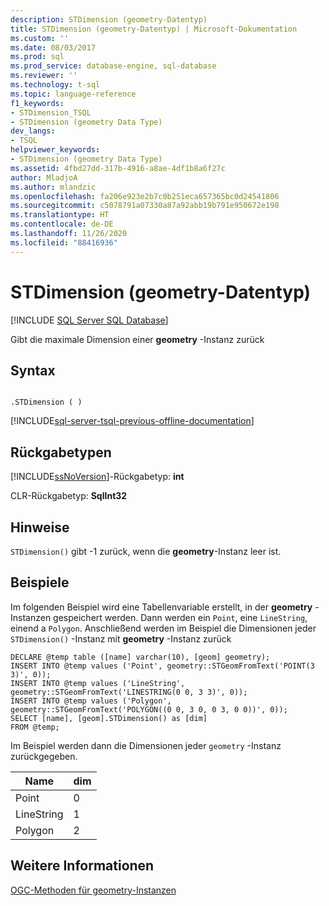 ```yaml
---
description: STDimension (geometry-Datentyp)
title: STDimension (geometry-Datentyp) | Microsoft-Dokumentation
ms.custom: ''
ms.date: 08/03/2017
ms.prod: sql
ms.prod_service: database-engine, sql-database
ms.reviewer: ''
ms.technology: t-sql
ms.topic: language-reference
f1_keywords:
- STDimension_TSQL
- STDimension (geometry Data Type)
dev_langs:
- TSQL
helpviewer_keywords:
- STDimension (geometry Data Type)
ms.assetid: 4fbd27dd-317b-4916-a8ae-4df1b8a6f27c
author: MladjoA
ms.author: mlandzic
ms.openlocfilehash: fa206e923e2b7c0b251eca657365bc0d24541806
ms.sourcegitcommit: c5078791a07330a87a92abb19b791e950672e198
ms.translationtype: HT
ms.contentlocale: de-DE
ms.lasthandoff: 11/26/2020
ms.locfileid: "88416936"
---
```

# <a name="stdimension-geometry-data-type"></a>STDimension (geometry-Datentyp)
[!INCLUDE [SQL Server SQL Database](../../includes/applies-to-version/sql-asdb.md)]

Gibt die maximale Dimension einer **geometry** -Instanz zurück
  
## <a name="syntax"></a>Syntax  
  
```  
  
.STDimension ( )  
```  
  
[!INCLUDE[sql-server-tsql-previous-offline-documentation](../../includes/sql-server-tsql-previous-offline-documentation.md)]

## <a name="return-types"></a>Rückgabetypen
 [!INCLUDE[ssNoVersion](../../includes/ssnoversion-md.md)]-Rückgabetyp: **int**  
  
 CLR-Rückgabetyp: **SqlInt32**  
  
## <a name="remarks"></a>Hinweise  
 `STDimension()` gibt -1 zurück, wenn die **geometry**-Instanz leer ist.  
  
## <a name="examples"></a>Beispiele  
 Im folgenden Beispiel wird eine Tabellenvariable erstellt, in der **geometry** -Instanzen gespeichert werden. Dann werden ein `Point`, eine `LineString`, einend a `Polygon`.  Anschließend werden im Beispiel die Dimensionen jeder `STDimension()` -Instanz mit **geometry** -Instanz zurück  
  
```  
DECLARE @temp table ([name] varchar(10), [geom] geometry);  
INSERT INTO @temp values ('Point', geometry::STGeomFromText('POINT(3 3)', 0));  
INSERT INTO @temp values ('LineString', geometry::STGeomFromText('LINESTRING(0 0, 3 3)', 0));  
INSERT INTO @temp values ('Polygon', geometry::STGeomFromText('POLYGON((0 0, 3 0, 0 3, 0 0))', 0));  
SELECT [name], [geom].STDimension() as [dim]  
FROM @temp;  
```  
  
 Im Beispiel werden dann die Dimensionen jeder `geometry` -Instanz zurückgegeben.  
  
|Name|dim|  
|----------|---------|  
|Point|0|  
|LineString|1|  
|Polygon|2|  
  
## <a name="see-also"></a>Weitere Informationen  
 [OGC-Methoden für geometry-Instanzen](../../t-sql/spatial-geometry/ogc-methods-on-geometry-instances.md)  
  
  

